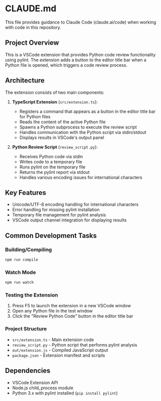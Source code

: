 # CLAUDE.md

This file provides guidance to Claude Code (claude.ai/code) when working with code in this repository.

## Project Overview

This is a VSCode extension that provides Python code review functionality using pylint. The extension adds a button to the editor title bar when a Python file is opened, which triggers a code review process.

## Architecture

The extension consists of two main components:

1. **TypeScript Extension** (`src/extension.ts`):
   - Registers a command that appears as a button in the editor title bar for Python files
   - Reads the content of the active Python file
   - Spawns a Python subprocess to execute the review script
   - Handles communication with the Python script via stdin/stdout
   - Displays results in VSCode's output panel

2. **Python Review Script** (`review_script.py`):
   - Receives Python code via stdin
   - Writes code to a temporary file
   - Runs pylint on the temporary file
   - Returns the pylint report via stdout
   - Handles various encoding issues for international characters

## Key Features

- Unicode/UTF-8 encoding handling for international characters
- Error handling for missing pylint installation
- Temporary file management for pylint analysis
- VSCode output channel integration for displaying results

## Common Development Tasks

### Building/Compiling
```bash
npm run compile
```

### Watch Mode
```bash
npm run watch
```

### Testing the Extension
1. Press F5 to launch the extension in a new VSCode window
2. Open any Python file in the test window
3. Click the "Review Python Code" button in the editor title bar

### Project Structure
- `src/extension.ts` - Main extension code
- `review_script.py` - Python script that performs pylint analysis
- `out/extension.js` - Compiled JavaScript output
- `package.json` - Extension manifest and scripts

## Dependencies
- VSCode Extension API
- Node.js child_process module
- Python 3.x with pylint installed (`pip install pylint`)